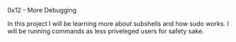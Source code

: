 0x12 - More Debugging

In this project I will be learning more about subshells and how sudo works. I will be running commands as less priveleged users for safety sake.
